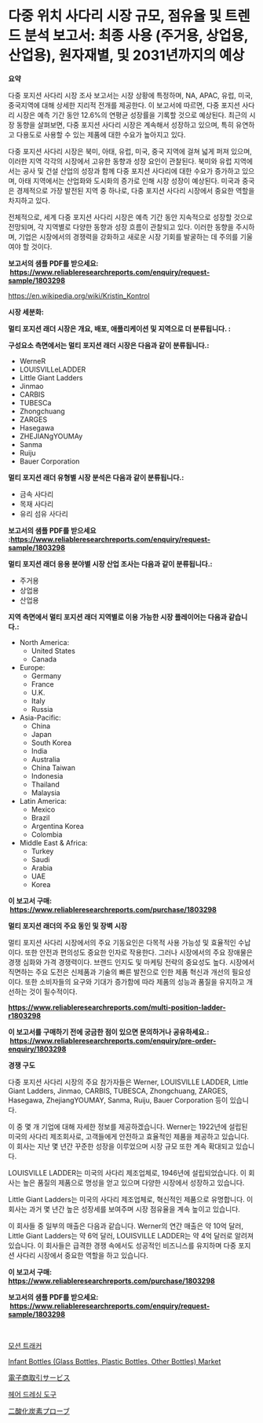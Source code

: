 <p><h1>다중 위치 사다리 시장 규모, 점유율 및 트렌드 분석 보고서: 최종 사용 (주거용, 상업용, 산업용), 원자재별, 및 2031년까지의 예상</h1></p><p><strong>요약</strong></p>
<p><p>다중 포지션 사다리 시장 조사 보고서는 시장 상황에 특정하며, NA, APAC, 유럽, 미국, 중국지역에 대해 상세한 지리적 전개를 제공한다. 이 보고서에 따르면, 다중 포지션 사다리 시장은 예측 기간 동안 12.6%의 연평균 성장률을 기록할 것으로 예상된다. 최근의 시장 동향을 살펴보면, 다중 포지션 사다리 시장은 계속해서 성장하고 있으며, 특히 유연하고 다용도로 사용할 수 있는 제품에 대한 수요가 높아지고 있다.</p><p>다중 포지션 사다리 시장은 북미, 아태, 유럽, 미국, 중국 지역에 걸쳐 넓게 퍼져 있으며, 이러한 지역 각각의 시장에서 고유한 동향과 성장 요인이 관찰된다. 북미와 유럽 지역에서는 공사 및 건설 산업의 성장과 함께 다중 포지션 사다리에 대한 수요가 증가하고 있으며, 아태 지역에서는 산업화와 도시화의 증가로 인해 시장 성장이 예상된다. 미국과 중국은 경제적으로 가장 발전된 지역 중 하나로, 다중 포지션 사다리 시장에서 중요한 역할을 차지하고 있다.</p><p>전체적으로, 세계 다중 포지션 사다리 시장은 예측 기간 동안 지속적으로 성장할 것으로 전망되며, 각 지역별로 다양한 동향과 성장 흐름이 관찰되고 있다. 이러한 동향을 주시하며, 기업은 시장에서의 경쟁력을 강화하고 새로운 시장 기회를 발굴하는 데 주의를 기울여야 할 것이다.</p></p>
<p><strong>보고서의 샘플 PDF를 받으세요: &nbsp;<a href="https://www.reliableresearchreports.com/enquiry/request-sample/1803298">https://www.reliableresearchreports.com/enquiry/request-sample/1803298</a></strong></p>
<p><a href="https://en.wikipedia.org/wiki/Kristin_Kontrol">https://en.wikipedia.org/wiki/Kristin_Kontrol</a></p>
<p><strong>시장 세분화:</strong></p>
<p><strong> 멀티 포지션 래더 시장은 개요, 배포, 애플리케이션 및 지역으로 더 분류됩니다. :</strong></p>
<p><strong>구성요소 측면에서는 멀티 포지션 래더 시장은 다음과 같이 분류됩니다.:</strong></p>
<p><ul><li>WerneR</li><li>LOUISVILLeLADDER</li><li>Little Giant Ladders</li><li>Jinmao</li><li>CARBIS</li><li>TUBESCa</li><li>Zhongchuang</li><li>ZARGES</li><li>Hasegawa</li><li>ZHEJIANgYOUMAy</li><li>Sanma</li><li>Ruiju</li><li>Bauer Corporation</li></ul></p>
<p><strong> 멀티 포지션 래더 유형별 시장 분석은 다음과 같이 분류됩니다.:</strong></p>
<p><ul><li>금속 사다리</li><li>목재 사다리</li><li>유리 섬유 사다리</li></ul></p>
<p><strong>보고서의 샘플 PDF를 받으세요 :<a href="https://www.reliableresearchreports.com/enquiry/request-sample/1803298">https://www.reliableresearchreports.com/enquiry/request-sample/1803298</a></strong></p>
<p><strong> 멀티 포지션 래더 응용 분야별 시장 산업 조사는 다음과 같이 분류됩니다.:</strong></p>
<p><ul><li>주거용</li><li>상업용</li><li>산업용</li></ul></p>
<p><strong>지역 측면에서 멀티 포지션 래더 지역별로 이용 가능한 시장 플레이어는 다음과 같습니다.:</strong></p>
<p><ul>
    <li>
        North America:
        <ul>
            <li>United States</li>
            <li>Canada</li>
        </ul>
    </li>
    <li>
        Europe:
        <ul>
            <li>Germany</li>
            <li>France</li>
            <li>U.K.</li>
            <li>Italy</li>
            <li>Russia</li>
        </ul>
    </li>
    <li>
        Asia-Pacific:
        <ul>
            <li>China</li>
            <li>Japan</li>
            <li>South Korea</li>
            <li>India</li>
            <li>Australia</li>
            <li>China Taiwan</li>
            <li>Indonesia</li>
            <li>Thailand</li>
            <li>Malaysia</li>
        </ul>
    </li>
    <li>
        Latin America:
        <ul>
            <li>Mexico</li>
            <li>Brazil</li>
            <li>Argentina Korea</li>
            <li>Colombia</li>
        </ul>
    </li>
    <li>
        Middle East & Africa:
        <ul>
            <li>Turkey</li>
            <li>Saudi</li>
            <li>Arabia</li>
            <li>UAE</li>
            <li>Korea</li>
        </ul>
    </li>
    </ul></p>
<p><strong>이 보고서 구매: &nbsp;<a href="https://www.reliableresearchreports.com/purchase/1803298">https://www.reliableresearchreports.com/purchase/1803298</a></strong></p>
<p><strong>멀티 포지션 래더의 주요 동인 및 장벽 시장</strong></p>
<p><p>멀티 포지션 사다리 시장에서의 주요 기동요인은 다목적 사용 가능성 및 효율적인 수납이다. 또한 안전과 편의성도 중요한 인자로 작용한다. 그러나 시장에서의 주요 장애물은 경쟁 심화와 가격 경쟁력이다. 브랜드 인지도 및 마케팅 전략의 중요성도 높다. 시장에서 직면하는 주요 도전은 신제품과 기술의 빠른 발전으로 인한 제품 혁신과 개선의 필요성이다. 또한 소비자들의 요구와 기대가 증가함에 따라 제품의 성능과 품질을 유지하고 개선하는 것이 필수적이다.</p></p>
<p><strong><a href="https://www.reliableresearchreports.com/multi-position-ladder-r1803298">https://www.reliableresearchreports.com/multi-position-ladder-r1803298</a></strong></p>
<p><strong>이 보고서를 구매하기 전에 궁금한 점이 있으면 문의하거나 공유하세요.: &nbsp;<a href="https://www.reliableresearchreports.com/enquiry/pre-order-enquiry/1803298">https://www.reliableresearchreports.com/enquiry/pre-order-enquiry/1803298</a></strong></p>
<p><strong>경쟁 구도</strong></p>
<p><p>다중 포지션 사다리 시장의 주요 참가자들은 Werner, LOUISVILLE LADDER, Little Giant Ladders, Jinmao, CARBIS, TUBESCA, Zhongchuang, ZARGES, Hasegawa, ZhejiangYOUMAY, Sanma, Ruiju, Bauer Corporation 등이 있습니다.</p><p>이 중 몇 개 기업에 대해 자세한 정보를 제공하겠습니다. Werner는 1922년에 설립된 미국의 사다리 제조회사로, 고객들에게 안전하고 효율적인 제품을 제공하고 있습니다. 이 회사는 지난 몇 년간 꾸준한 성장을 이루었으며 시장 규모 또한 계속 확대되고 있습니다.</p><p>LOUISVILLE LADDER는 미국의 사다리 제조업체로, 1946년에 설립되었습니다. 이 회사는 높은 품질의 제품으로 명성을 얻고 있으며 다양한 시장에서 성장하고 있습니다.</p><p>Little Giant Ladders는 미국의 사다리 제조업체로, 혁신적인 제품으로 유명합니다. 이 회사는 과거 몇 년간 높은 성장세를 보여주며 시장 점유율을 계속 높이고 있습니다.</p><p>이 회사들 중 일부의 매출은 다음과 같습니다. Werner의 연간 매출은 약 10억 달러, Little Giant Ladders는 약 6억 달러, LOUISVILLE LADDER는 약 4억 달러로 알려져 있습니다. 이 회사들은 급격한 경쟁 속에서도 성공적인 비즈니스를 유지하며 다중 포지션 사다리 시장에서 중요한 역할을 하고 있습니다.</p></p>
<p><strong>이 보고서 구매: &nbsp; <a href="https://www.reliableresearchreports.com/purchase/1803298">https://www.reliableresearchreports.com/purchase/1803298</a></strong></p>
<p><strong>보고서의 샘플 PDF를 받으세요: &nbsp;<a href="https://www.reliableresearchreports.com/enquiry/request-sample/1803298">https://www.reliableresearchreports.com/enquiry/request-sample/1803298</a></strong><strong></strong></p>
<p>&nbsp;</p>
<p><p><a href="https://github.com/joannescott9078/Market-Research-Report-List-2/blob/main/421298033319.md">모션 트래커</a></p><p><a href="https://medium.com/@luke.wilson7856/infant-bottles-glass-bottles-plastic-bottles-other-bottles-market-research-report-market-66d87c3b7460">Infant Bottles (Glass Bottles, Plastic Bottles, Other Bottles) Market</a></p><p><a href="https://github.com/mohamedbakry57/Market-Research-Report-List-5/blob/main/889687926164.md">電子商取引サービス</a></p><p><a href="https://github.com/khairinauzunul/Market-Research-Report-List-2/blob/main/651552433320.md">헤어 드레싱 도구</a></p><p><a href="https://github.com/zjkmgcs938405/Market-Research-Report-List-3/blob/main/107066626165.md">二酸化炭素プローブ</a></p></p>